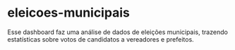 # eleicoes-municipais
Esse dashboard faz uma análise de dados de eleições municipais, trazendo estatísticas sobre votos de candidatos a vereadores e prefeitos.
